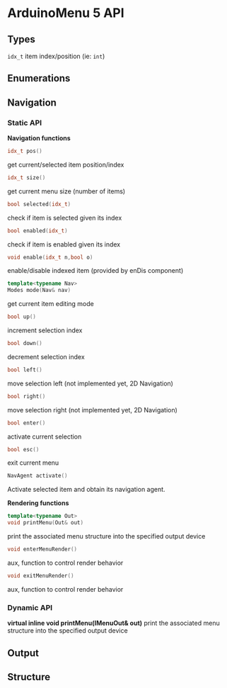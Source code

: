 # ArduinoMenu 5 API

## Types

`idx_t` item index/position (ie: `int`)

## Enumerations

## Navigation

### Static API

**Navigation functions**

```c++
idx_t pos()
```
get current/selected item position/index

```c++
idx_t size()
```
get current menu size (number of items)

```c++
bool selected(idx_t)
```
check if item is selected given its index

```c++
bool enabled(idx_t)
```
check if item is enabled given its index

```c++
void enable(idx_t n,bool o)
```
enable/disable indexed item (provided by enDis component)

```c++
template<typename Nav>
Modes mode(Nav& nav)
```
get current item editing mode

```c++
bool up()
```
increment selection index

```c++
bool down()
```
decrement selection index

```c++
bool left()
```
move selection left (not implemented yet, 2D Navigation)

```c++
bool right()
```
move selection right (not implemented yet, 2D Navigation)


```c++
bool enter()
```
activate current selection

```c++
bool esc()
```
exit current menu

```c++
NavAgent activate()
```
Activate selected item and obtain its navigation agent.

**Rendering functions**

```c++
template<typename Out>
void printMenu(Out& out)
```
print the associated menu structure into the specified output device

```c++
void enterMenuRender()
```
aux, function to control render behavior

```c++
void exitMenuRender()
```
aux, function to control render behavior

### Dynamic API

**virtual inline void printMenu(IMenuOut& out)**
print the associated menu structure into the specified output device

## Output

## Structure
